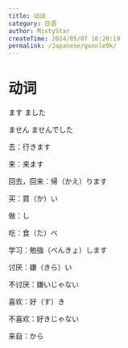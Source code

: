 ```yaml
---
title: 动词
category: 日语
author: MistyStar
createTime: 2024/05/07 16:28:19
permalink: /Japanese/gxnnle9k/
---
```

# 动词

ます ました

ません ませんでした



去：行きます

来：来ます

回去，回来：帰（かえ）ります

买：買（か）い 

做：し

吃：食（た）べ

学习：勉強（べんきょ）します

讨厌：嫌（きら）い 

不讨厌：嫌いじゃない

喜欢：好（す）き 

不喜欢：好きじゃない

来自：から

